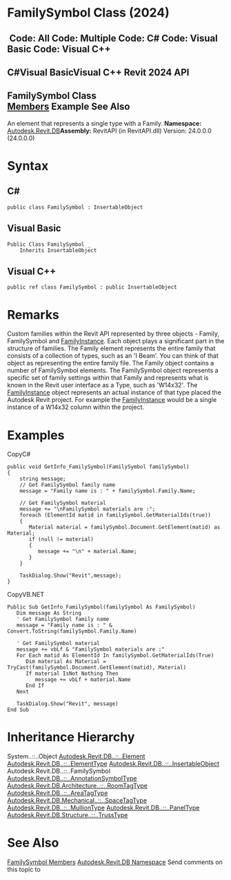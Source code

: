 # FamilySymbol Class (2024)

﻿
 Code: All Code: Multiple Code: C# Code: Visual Basic Code: Visual C++   
---  
C#Visual BasicVisual C++
Revit 2024 API  
---  
FamilySymbol Class  
[Members](33042823-a11d-19d4-0d39-f1a4869284a3.md "FamilySymbol Members") Example See Also  
---  
An element that represents a single type with a Family. 
**Namespace:** [Autodesk.Revit.DB](87546ba7-461b-c646-cbb1-2cb8f5bff8b2.md "Autodesk.Revit.DB Namespace")**Assembly:** RevitAPI (in RevitAPI.dll) Version: 24.0.0.0 (24.0.0.0)
# Syntax
C#  
---  
```text
public class FamilySymbol : InsertableObject
```
  
Visual Basic  
---  
```text
Public Class FamilySymbol _
	Inherits InsertableObject
```
  
Visual C++  
---  
```text
public ref class FamilySymbol : public InsertableObject
```
  
# Remarks
Custom families within the Revit API represented by three objects - Family, FamilySymbol and [FamilyInstance](0d2231f8-91e6-794f-92ae-16aad8014b27.md "FamilyInstance Class"). Each object plays a significant part in the structure of families. The Family element represents the entire family that consists of a collection of types, such as an 'I Beam'. You can think of that object as representing the entire family file. The Family object contains a number of FamilySymbol elements. The FamilySymbol object represents a specific set of family settings within that Family and represents what is known in the Revit user interface as a Type, such as 'W14x32'. The [FamilyInstance](0d2231f8-91e6-794f-92ae-16aad8014b27.md "FamilyInstance Class") object represents an actual instance of that type placed the Autodesk Revit project. For example the [FamilyInstance](0d2231f8-91e6-794f-92ae-16aad8014b27.md "FamilyInstance Class") would be a single instance of a W14x32 column within the project. 
# Examples
CopyC#
```text
public void GetInfo_FamilySymbol(FamilySymbol familySymbol)
{
    string message;
    // Get FamilySymbol family name
    message = "Family name is : " + familySymbol.Family.Name;

    // Get FamilySymbol material
    message += "\nFamilySymbol materials are :";
    foreach (ElementId matid in familySymbol.GetMaterialIds(true))
    {
       Material material = familySymbol.Document.GetElement(matid) as Material;
       if (null != material)
       {
          message += "\n" + material.Name;
       }
    }

    TaskDialog.Show("Revit",message);
}
```

CopyVB.NET
```text
Public Sub GetInfo_FamilySymbol(familySymbol As FamilySymbol)
   Dim message As String
   ' Get FamilySymbol family name
   message = "Family name is : " & Convert.ToString(familySymbol.Family.Name)

   ' Get FamilySymbol material
   message += vbLf & "FamilySymbol materials are :"
   For Each matid As ElementId In familySymbol.GetMaterialIds(True)
      Dim material As Material = TryCast(familySymbol.Document.GetElement(matid), Material)
      If material IsNot Nothing Then
         message += vbLf + material.Name
      End If
   Next

   TaskDialog.Show("Revit", message)
End Sub
```

# Inheritance Hierarchy
System..::..Object [Autodesk.Revit.DB..::..Element](eb16114f-69ea-f4de-0d0d-f7388b105a16.md "Element Class") [Autodesk.Revit.DB..::..ElementType](ffb18296-0448-559c-580c-7857cbcdc094.md "ElementType Class") [Autodesk.Revit.DB..::..InsertableObject](73d870e0-a408-719c-58bd-1fb2ab8f9e5b.md "InsertableObject Class") Autodesk.Revit.DB..::..FamilySymbol [Autodesk.Revit.DB..::..AnnotationSymbolType](a8a53b66-bf87-7441-bf02-497d39fd011a.md "AnnotationSymbolType Class") [Autodesk.Revit.DB.Architecture..::..RoomTagType](69ece493-bfac-d3c5-8a80-b99081ed0733.md "RoomTagType Class") [Autodesk.Revit.DB..::..AreaTagType](78bd4d11-0ccd-9065-c316-7225f422fa16.md "AreaTagType Class") [Autodesk.Revit.DB.Mechanical..::..SpaceTagType](7d4d4ab0-a336-f832-3b95-a845a22c4596.md "SpaceTagType Class") [Autodesk.Revit.DB..::..MullionType](d54e677d-9ec1-d218-2e26-796774f65369.md "MullionType Class") [Autodesk.Revit.DB..::..PanelType](3a8ad72e-5aa7-8fef-10ba-72041fe47346.md "PanelType Class") [Autodesk.Revit.DB.Structure..::..TrussType](6c8c06d7-14a0-a286-8c15-7391d67579a5.md "TrussType Class")
# See Also
[FamilySymbol Members](33042823-a11d-19d4-0d39-f1a4869284a3.md "FamilySymbol Members")
[Autodesk.Revit.DB Namespace](87546ba7-461b-c646-cbb1-2cb8f5bff8b2.md "Autodesk.Revit.DB Namespace")
Send comments on this topic to 